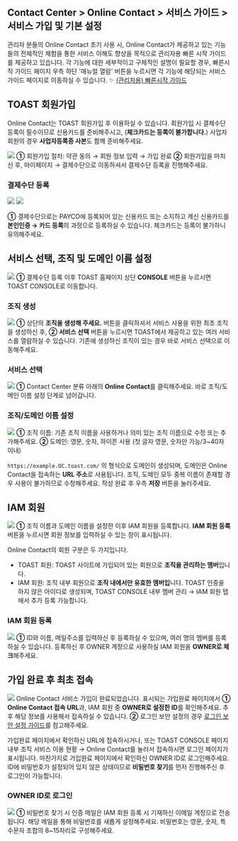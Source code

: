 ## Contact Center > Online Contact > 서비스 가이드 > 서비스 가입 및 기본 설정
관리자 분들의 Online Contact 초기 사용 시, Online Contact가 제공하고 있는 기능들의 전체적인 체험을 통한 서비스 이해도 향상을 목적으로 관리자용 빠른 시작 가이드를 제공하고 있습니다. 
각 기능에 대한 세부적이고 구체적인 설명이 필요할 경우, 빠른시작 가이드 페이지 우측 하단 '매뉴얼 열람' 버튼을 누르시면 각 기능에 해당되는 서비스 가이드 페이지로 이동하실 수 있습니다.
✨ <a href="https://alpha-docs.toast.com/ko/Contact%20Center/ko/OC_%EB%B9%A0%EB%A5%B8%EC%8B%9C%EC%9E%91%EA%B0%80%EC%9D%B4%EB%93%9C.pdf" target="_blank">(관리자용) 빠른시작 가이드</a>


## TOAST 회원가입
Online Contact는 TOAST 회원가입 후 이용하실 수 있습니다. 
회원가입 시 결제수단 등록이 필수이므로 신용카드를 준비해주시고, (**체크카드는 등록이 불가합니다.**) 사업자 회원의 경우 **사업자등록증 사본**도 함께 준비해주세요.

![](http://static.toastoven.net/prod_contact_center/1.3.1-(1).png)
**①** 회원가입 절차: 약관 동의 → 회원 정보 입력 → 가입 완료
**②** 회원가입을 마치신 후, 마이페이지 → 결제수단으로 이동하셔서 결제수단 등록을 진행해주세요.


### 결제수단 등록
![](http://static.toastoven.net/prod_contact_center/1.3.1-(2).png)
![](http://static.toastoven.net/prod_contact_center/1.3.1-(3).png)

**①** 결제수단으로는 PAYCO에 등록되어 있는 신용카드 또는 소지하고 계신 신용카드를 **본인인증 → 카드 등록**의 과정으로 등록하실 수 있습니다.
체크카드는 등록이 불가하니 유의해주세요.


## 서비스 선택, 조직 및 도메인 이름 설정
![](http://static.toastoven.net/prod_contact_center/1.3.2-(1).png)
**①** 결제수단 등록 이후 TOAST 홈페이지 상단 **CONSOLE** 버튼을 누르시면 TOAST CONSOLE로 이동합니다. 


### 조직 생성
![](http://static.toastoven.net/prod_contact_center/1.3.2-(2).png)
**①** 상단의 **조직을 생성해 주세요.** 버튼을 클릭하셔서 서비스 사용을 위한 최초 조직을 생성하신 후, **②** **서비스 선택** 버튼을 누르시면 TOAST에서 제공하고 있는 여러 서비스를 열람하실 수 있습니다. 
기존에 생성하신 조직이 있는 경우 바로 서비스 선택으로 이동해주세요.


### 서비스 선택
![](http://static.toastoven.net/prod_contact_center/1.3.2-(3).png)
**①** Contact Center 분류 아래의 **Online Contact**를 클릭해주세요. 바로 조직/도메인 이름 설정 단계로 넘어갑니다.


### 조직/도메인 이름 설정
![](http://static.toastoven.net/prod_contact_center/1.3.2-(4).png)
**①** 조직 이름: 기존 조직 이름을 사용하거나 의미 있는 조직 이름으로 수정 또는 추가해주세요.
**②** 도메인: 영문, 숫자, 하이픈 사용 (첫 글자 영문, 숫자만 가능/3~40자 이내)

`https://example.OC.toast.com/` 의 형식으로 도메인이 생성되며, 도메인은 Online Contact을 접속하는 **URL 주소**로 사용됩니다.
조직, 도메인 모두 중복 이름이 존재할 경우 사용이 불가하므로 수정해주세요. 작성 완료 후 우측 **저장** 버튼을 눌러주세요.


## IAM 회원
![](http://static.toastoven.net/prod_contact_center/1.3.3-(1).png)
**①** 조직 이름과 도메인 이름을 설정한 이후 IAM 회원을 등록합니다. **IAM 회원 등록** 버튼을 누르시면 회원 정보를 입력하실 수 있는 창이 표시됩니다.

Online Contact의 회원 구분은 두 가지입니다. 
- TOAST 회원: TOAST 사이트에 가입되어 있는 회원으로 **조직을 관리하는 멤버**입니다.
- IAM 회원: 조직 내부 회원으로 **조직 내에서만 유효한 멤버입**니다. TOAST 인증을 하지 않은 아이디로 생성되며, TOAST CONSOLE 내부 멤버 관리 → IAM 회원 탭에서 추가 등록 가능합니다.


### IAM 회원 등록
![](http://static.toastoven.net/prod_contact_center/1.3.3-(2).png)
**①** ID와 이름, 메일주소를 입력하신 후 등록하실 수 있으며, 여러 명의 멤버를 등록하실 수 있습니다. 등록하신 후 OWNER 계정으로 사용하실 IAM 회원을 **OWNER로 체크**해주세요.


## 가입 완료 후 최초 접속
![](http://static.toastoven.net/prod_contact_center/1.3.4-(1).png)
Online Contact 서비스 가입이 완료되었습니다. 표시되는 가입완료 페이지에서 
**① Online Contact 접속 URL**과, IAM 회원 중 **OWNER로 설정한 ID**를 확인해주세요. 추후 해당 정보를 사용해서 접속하실 수 있습니다.
**②** 로그인 보안 설정의 경우 [로그인 보안 설정 가이드](https://docs.toast.com/ko/TOAST/ko/console-guide/#iam)를 참고해주세요. 

가입완료 페이지에서 확인하신 URL에 접속하시거나, 또는 TOAST CONSOLE 페이지 내부 조직 서비스 이용 현황 → Online Contact를 눌러서 접속하시면 로그인 페이지가 표시됩니다. 
마찬가지로 가입완료 페이지에서 확인하신 OWNER ID로 로그인해주세요. ID에 비밀번호가 설정되어 있지 않은 상태이므로 **비밀번호 찾기**를 먼저 진행해주신 후 로그인이 가능합니다.


### OWNER ID로 로그인
![](http://static.toastoven.net/prod_contact_center/1.3.4-(2).png)
**①** 비밀번호 찾기 시 인증 메일은 IAM 회원 등록 시 기재하신 이메일 계정으로 전송됩니다. 해당 메일을 통해 비밀번호를 새롭게 설정해주세요.
비밀번호는 영문, 숫자, 특수문자 조합의 8~15자리로 구성해주세요.
